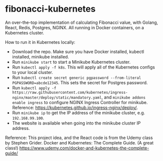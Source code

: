 # fibonacci-kubernetes
An over-the-top implementation of calculating Fibonacci value, with Golang, React, Redis, Postgres, NGINX. All running in Docker containers, on a Kubernetes cluster. 

How to run it in Kubernetes locally:
* Download the repo. Make sure you have Docker installed, kubectl installed, minikube installed. 
* Run `minikube start` to start a Minikube Kubernetes cluster.
* Run `kubectl apply -f k8s`. This will apply all of the Kubernetes configs to your local cluster.
* Run `kubectl create secret generic pgpassword --from-literal PGPASSWORD=abcde12345`. This sets the secret for Postgres password.
* Run `kubectl apply -f https://raw.githubusercontent.com/kubernetes/ingress-nginx/master/deploy/static/mandatory.yaml`, and `minikube addons enable ingress` to configure NGINX Ingress Controller for minikube. Reference: https://kubernetes.github.io/ingress-nginx/deploy/. 
* Run `minikube ip` to get the IP address of the minikube cluster, e.g. `192.168.99.100`.
* The website is available when going into the minikube cluster IP address. 

Reference:
This project idea, and the React code is from the Udemy class by Stephen Grider. Docker and Kubernetes: The Complete Guide. (A great class!) https://www.udemy.com/docker-and-kubernetes-the-complete-guide/
